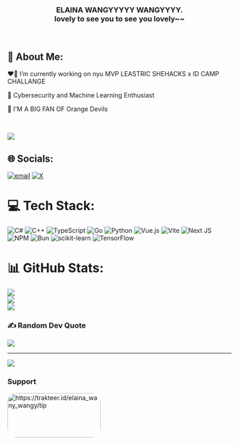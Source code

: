 <h3 align="center">ELAINA WANGYYYYY WANGYYYY. <br> lovely to see you to see you lovely~~</h3>


<br>

## 💫 About Me:
<p align="left">❤️‍🔥 I’m currently working on nyu MVP LEASTRIC SHEHACKS x ID CAMP CHALLANGE</p>
<p align="left">🤖 Cybersecurity and Machine Learning Enthusiast</p>
<p align="left">🧡 I'M A BIG FAN OF Orange Devils  </p>
<br>

[![](https://img.youtube.com/vi/yqQIk0HbCn0/maxresdefault.jpg)](https://www.youtube.com/watch?v=M-HoMvgKpLY)
<br>


## 🌐 Socials:
[![email](https://img.shields.io/badge/Email-D14836?logo=gmail&logoColor=white)](mailto:mhafidzarrahman4@gmail.com) 
[![X](https://img.shields.io/badge/X-black.svg?logo=X&logoColor=white)](https://x.com/Nierolep) 

# 💻 Tech Stack:
![C#](https://img.shields.io/badge/c%23-%23239120.svg?style=for-the-badge&logo=csharp&logoColor=white) ![C++](https://img.shields.io/badge/c++-%2300599C.svg?style=for-the-badge&logo=c%2B%2B&logoColor=white) ![TypeScript](https://img.shields.io/badge/typescript-%23007ACC.svg?style=for-the-badge&logo=typescript&logoColor=white) ![Go](https://img.shields.io/badge/go-%2300ADD8.svg?style=for-the-badge&logo=go&logoColor=white) ![Python](https://img.shields.io/badge/python-3670A0?style=for-the-badge&logo=python&logoColor=ffdd54) ![Vue.js](https://img.shields.io/badge/vue.js-%2335495e.svg?style=for-the-badge&logo=vuedotjs&logoColor=%234FC08D) ![Vite](https://img.shields.io/badge/vite-%23646CFF.svg?style=for-the-badge&logo=vite&logoColor=white) ![Next JS](https://img.shields.io/badge/Next-black?style=for-the-badge&logo=next.js&logoColor=white) ![NPM](https://img.shields.io/badge/NPM-%23CB3837.svg?style=for-the-badge&logo=npm&logoColor=white) ![Bun](https://img.shields.io/badge/Bun-%23000000.svg?style=for-the-badge&logo=bun&logoColor=white) ![scikit-learn](https://img.shields.io/badge/scikit--learn-%23F7931E.svg?style=for-the-badge&logo=scikit-learn&logoColor=white) ![TensorFlow](https://img.shields.io/badge/TensorFlow-%23FF6F00.svg?style=for-the-badge&logo=TensorFlow&logoColor=white)
# 📊 GitHub Stats:
![](https://github-readme-stats.vercel.app/api?username=niezk&theme=synthwave&hide_border=true&include_all_commits=true&count_private=false)<br/>
![](https://nirzak-streak-stats.vercel.app/?user=niezk&theme=synthwave&hide_border=true)<br/>
![](https://github-readme-stats.vercel.app/api/top-langs/?username=niezk&theme=synthwave&hide_border=true&include_all_commits=true&count_private=false&layout=compact)

### ✍️ Random Dev Quote
![](https://quotes-github-readme.vercel.app/api?type=vetical&theme=radical)


---
[![](https://visitcount.itsvg.in/api?id=niezk&icon=3&color=5)](https://visitcount.itsvg.in)


### Support
<p><a href="https://trakteer.id/elaina_wany_wangy/tip"> <img align="left" src="https://berita.teknologi.id/uploads/article/1726158397_image.png" style="border-radius: 20px;" height="100" width="210" alt="https://trakteer.id/elaina_wany_wangy/tip" /></a></p><br><br>

<!-- Proudly created with GPRM ( https://gprm.itsvg.in ) -->
